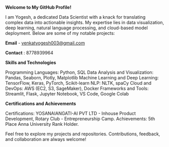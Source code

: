**Welcome to My GitHub Profile!**

I am Yogesh, a dedicated Data Scientist with a knack for translating complex data into actionable insights. My expertise lies in data visualization, deep learning, natural language processing, and cloud-based model deployment. Below are some of my notable projects:

**Email** - venkatyogesh003@gmail.com

**Contact** : 8778939964

**Skills and Technologies**

Programming Languages: Python, SQL
Data Analysis and Visualization: Pandas, Seaborn, Plotly, Matplotlib
Machine Learning and Deep Learning: TensorFlow, Keras, PyTorch, Scikit-learn
NLP: NLTK, spaCy
Cloud and DevOps: AWS (EC2, S3, SageMaker), Docker
Frameworks and Tools: Streamlit, Flask, Jupyter Notebook, VS Code, Google Colab

**Certifications and Achievements**

Certifications: YOSANAIANGATI-AI PVT LTD - Inhouse Product Development, Rotary Club - Entrepreneurship Camp.
Achievements: 5th Place Anna University Rank Holder.

Feel free to explore my projects and repositories. Contributions, feedback, and collaboration are always welcome!

